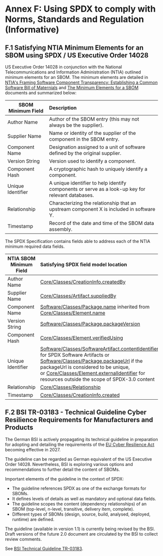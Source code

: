 # Annex F: Using SPDX to comply with Norms, Standards and Regulation (Informative)

## F.1 Satisfying NTIA Minimum Elements for an SBOM using SPDX / US Executive Order 14028 <a name="F.1"></a>

US Executive Order 14028 in conjunction with the National Telecommunications and Information Administration (NTIA) outlined minimum elements for an SBOM. The minimum elements are detailed in [NTIA's Framing Software Component Transparency: Establishing a Common Software Bill of Maternials](https://www.ntia.gov/files/ntia/publications/framingsbom_20191112.pdf) and [The Minimum Elements for a SBOM](https://www.ntia.doc.gov/files/ntia/publications/sbom_minimum_elements_report.pdf) documents and summarized below:

| SBOM Minimum Field | Description |
| ----------- | :----------- |
| Author Name | Author of the SBOM entry (this may not always be the supplier). |
| Supplier Name  | Name or identity of the supplier of the component in the SBOM entry. |
| Component Name | Designation assigned to a unit of software defined by the original supplier. |
| Version String | Version used to identify a component. |
| Component Hash | A cryptographic hash to uniquely identify a component. |
| Unique Identifier | A unique identifier to help identify components or serve as a look-up key for relevant databases. |
| Relationship | Characterizing the relationship that an upstream component X is included in software Y. |
| Timestamp | Record of the date and time of the SBOM data assembly. |


The SPDX Specification contains fields able to address each of the NTIA minimum required data fields.

| NTIA SBOM Minimum Field | Satisfying SPDX field model location |
| ----------- | :----------- |
| Author Name | [Core/Classes/CreationInfo.createdBy](https://spdx.github.io/spdx-spec/v3.0/model/Core/Classes/CreationInfo/) |
| Supplier Name | [Core/Classes/Artifact.suppliedBy ](https://spdx.github.io/spdx-spec/v3.0/model/Core/Classes/Artifact/) |
| Component Name | [Software/Classes/Package.name](https://spdx.github.io/spdx-spec/v3.0/model/Software/Classes/Package/) inherited from [Core/Classes/Element.name](https://spdx.github.io/spdx-spec/v3.0/model/Core/Classes/Element/) |
| Version String | [Software/Classes/Package.packageVersion](https://spdx.github.io/spdx-spec/v3.0/model/Software/Classes/Package/) |
| Component Hash | [Core/Classes/Element.verifiedUsing](https://spdx.github.io/spdx-spec/v3.0/model/Core/Classes/Element/) | 
| Unique Identifier | [Software/Classes/SoftwareArtifact.contentIdentifier](https://spdx.github.io/spdx-spec/v3.0/model/Software/Classes/SoftwareArtifact/) for SPDX Software Artifacts or [Software/Classes/Package.packageUrl](https://spdx.github.io/spdx-spec/v3.0/model/Software/Classes/Package/) if the packageUrl is considered to be unique,<br>or [Core/Classes/Element.externalIdentifier](https://spdx.github.io/spdx-spec/v3.0/model/Core/Classes/Element/) for resources outside the scope of SPDX-3.0 content </br> |
| Relationship | [Core/Classes/Relationship](https://spdx.github.io/spdx-spec/v3.0/model/Core/Classes/Relationship/) |
| Timestamp | [Core/Classes/CreationInfo.created](https://spdx.github.io/spdx-spec/v3.0/model/Core/Classes/CreationInfo/) |

## F.2 BSI TR-03183 - Technical Guideline Cyber Resilience Requirements for Manufacturers and Products <a name="F.2"></a>

The German BSI is actively propagating its technical guideline in preparation for adopting and detailing the 
requirements of the [EU Cyber Resilience Act](https://www.europarl.europa.eu/doceo/document/TA-9-2024-0130_EN.html) 
becoming effective in 2027.

The guideline can be regarded as German equivalent of the US Executive Order 14028. Nevertheless, BSI is exploring
various options and recommendations to further detail the content of SBOMs.

Important elements of the guideline in the context of SPDX: 
* The guideline references SPDX as one of the exchange formats for SBOMs.
* It defines levels of details as well as mandatory and optional data fields.
* The guideline scopes the content (dependency relationships) of an SBOM (top-level, n-level, transitive, delivery item, complete).
* Different types of SBOMs (design, source, build, analysed, deployed, runtime) are defined.

The guideline (available in version 1.1) is currently being revised by the BSI. Draft versions of the future 2.0 document 
are circulated by the BSI to collect review comments.

See [BSI Technical Guideline TR-03183](https://www.bsi.bund.de/SharedDocs/Downloads/EN/BSI/Publications/TechGuidelines/TR03183/BSI-TR-03183-2.html).
